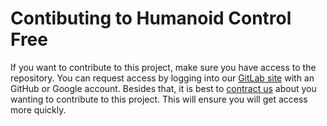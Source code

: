 Contibuting to Humanoid Control Free
====================================
If you want to contribute to this project, make sure you have access to the repository.
You can request access by logging into our [GitLab site](https://gitlab.passervr.com/) with an GitHub or Google account.
Besides that, it is best to [contract us](https://passervr.com/contract) about you wanting to contribute to this project. This will ensure you will get access more quickly.

